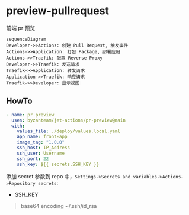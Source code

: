 # preview-pullrequest
前端 pr 预览 

```mermaid
sequenceDiagram
Developer->>Actions: 创建 Pull Request, 触发事件
Actions->>Application: 打包 Package, 部署应用
Actions->>Traefik: 配置 Reverse Proxy
Developer->>Traefik: 发送请求
Traefik->>Application: 转发请求
Application->>Traefik: 响应请求
Traefik->>Developer: 显示视图
```

## HowTo
```yaml
- name: pr preview
  uses: byzanteam/jet-actions/pr-preview@main
  with:
    values_file: ./deploy/values.local.yaml
    app_name: front-app
    image_tag: "1.0.0"
    ssh_host: IP_Address
    ssh_user: Username
    ssh_port: 22
    ssh_key: ${{ secrets.SSH_KEY }}
```

添加 secret 参数到 repo 中，`Settings->Secrets and variables->Actions->Repository secrets`:
* SSH_KEY
> base64 encoding ~/.ssh/id_rsa


